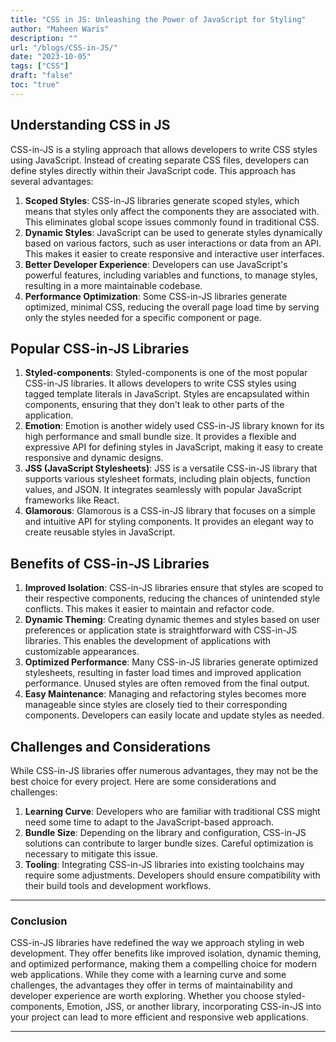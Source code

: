 ```yaml
---
title: "CSS in JS: Unleashing the Power of JavaScript for Styling"
author: "Maheen Waris"
description: ""
url: "/blogs/CSS-in-JS/"
date: "2023-10-05"
tags: ["CSS"]
draft: "false"
toc: "true"
---
```


## Understanding CSS in JS

CSS-in-JS is a styling approach that allows developers to write CSS styles using JavaScript. Instead of creating separate CSS files, developers can define styles directly within their JavaScript code. This approach has several advantages:

1. **Scoped Styles**: CSS-in-JS libraries generate scoped styles, which means that styles only affect the components they are associated with. This eliminates global scope issues commonly found in traditional CSS.
2. **Dynamic Styles**: JavaScript can be used to generate styles dynamically based on various factors, such as user interactions or data from an API. This makes it easier to create responsive and interactive user interfaces.
3. **Better Developer Experience**: Developers can use JavaScript's powerful features, including variables and functions, to manage styles, resulting in a more maintainable codebase.
4. **Performance Optimization**: Some CSS-in-JS libraries generate optimized, minimal CSS, reducing the overall page load time by serving only the styles needed for a specific component or page.

## Popular CSS-in-JS Libraries

1. **Styled-components**: Styled-components is one of the most popular CSS-in-JS libraries. It allows developers to write CSS styles using tagged template literals in JavaScript. Styles are encapsulated within components, ensuring that they don't leak to other parts of the application.
2. **Emotion**: Emotion is another widely used CSS-in-JS library known for its high performance and small bundle size. It provides a flexible and expressive API for defining styles in JavaScript, making it easy to create responsive and dynamic designs.
3. **JSS (JavaScript Stylesheets)**: JSS is a versatile CSS-in-JS library that supports various stylesheet formats, including plain objects, function values, and JSON. It integrates seamlessly with popular JavaScript frameworks like React.
4. **Glamorous**: Glamorous is a CSS-in-JS library that focuses on a simple and intuitive API for styling components. It provides an elegant way to create reusable styles in JavaScript.

## Benefits of CSS-in-JS Libraries

1. **Improved Isolation**: CSS-in-JS libraries ensure that styles are scoped to their respective components, reducing the chances of unintended style conflicts. This makes it easier to maintain and refactor code.
2. **Dynamic Theming**: Creating dynamic themes and styles based on user preferences or application state is straightforward with CSS-in-JS libraries. This enables the development of applications with customizable appearances.
3. **Optimized Performance**: Many CSS-in-JS libraries generate optimized stylesheets, resulting in faster load times and improved application performance. Unused styles are often removed from the final output.
4. **Easy Maintenance**: Managing and refactoring styles becomes more manageable since styles are closely tied to their corresponding components. Developers can easily locate and update styles as needed.

## Challenges and Considerations

While CSS-in-JS libraries offer numerous advantages, they may not be the best choice for every project. Here are some considerations and challenges:

1. **Learning Curve**: Developers who are familiar with traditional CSS might need some time to adapt to the JavaScript-based approach.
2. **Bundle Size**: Depending on the library and configuration, CSS-in-JS solutions can contribute to larger bundle sizes. Careful optimization is necessary to mitigate this issue.
3. **Tooling**: Integrating CSS-in-JS libraries into existing toolchains may require some adjustments. Developers should ensure compatibility with their build tools and development workflows.

<hr>

### Conclusion

CSS-in-JS libraries have redefined the way we approach styling in web development. They offer benefits like improved isolation, dynamic theming, and optimized performance, making them a compelling choice for modern web applications. While they come with a learning curve and some challenges, the advantages they offer in terms of maintainability and developer experience are worth exploring. Whether you choose styled-components, Emotion, JSS, or another library, incorporating CSS-in-JS into your project can lead to more efficient and responsive web applications.

<script src="https://utteranc.es/client.js"
        repo="maheenwaris/Website"
        issue-term="pathname"
        theme="github-dark"
        crossorigin="anonymous"
        async>
</script>

---
